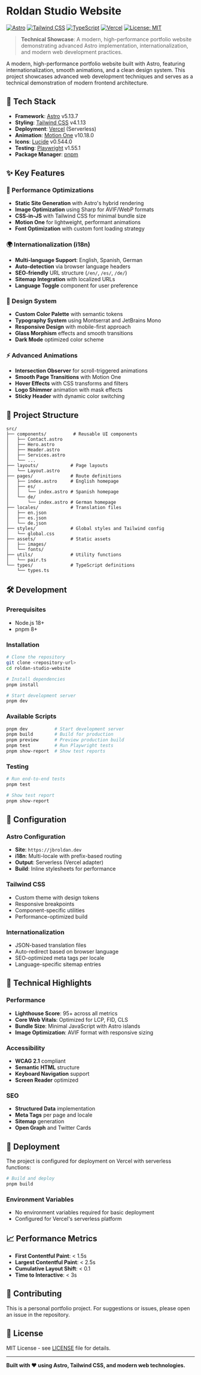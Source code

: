 # Roldan Studio Website

[![Astro](https://img.shields.io/badge/Astro-5.13.7-FF5D01?logo=astro&logoColor=white)](https://astro.build)
[![Tailwind CSS](https://img.shields.io/badge/Tailwind_CSS-4.1.13-06B6D4?logo=tailwindcss&logoColor=white)](https://tailwindcss.com)
[![TypeScript](https://img.shields.io/badge/TypeScript-5.9.2-3178C6?logo=typescript&logoColor=white)](https://www.typescriptlang.org)
[![Vercel](https://img.shields.io/badge/Deployed_on-Vercel-000000?logo=vercel&logoColor=white)](https://vercel.com)
[![License: MIT](https://img.shields.io/badge/License-MIT-yellow.svg)](https://opensource.org/licenses/MIT)

> **Technical Showcase**: A modern, high-performance portfolio website demonstrating advanced Astro implementation, internationalization, and modern web development practices.

A modern, high-performance portfolio website built with Astro, featuring internationalization, smooth animations, and a clean design system. This project showcases advanced web development techniques and serves as a technical demonstration of modern frontend architecture.

## 🚀 Tech Stack

- **Framework**: [Astro](https://astro.build) v5.13.7
- **Styling**: [Tailwind CSS](https://tailwindcss.com) v4.1.13
- **Deployment**: [Vercel](https://vercel.com) (Serverless)
- **Animation**: [Motion One](https://motion.dev) v10.18.0
- **Icons**: [Lucide](https://lucide.dev) v0.544.0
- **Testing**: [Playwright](https://playwright.dev) v1.55.1
- **Package Manager**: [pnpm](https://pnpm.io)

## ✨ Key Features

### 🎯 Performance Optimizations
- **Static Site Generation** with Astro's hybrid rendering
- **Image Optimization** using Sharp for AVIF/WebP formats
- **CSS-in-JS** with Tailwind CSS for minimal bundle size
- **Motion One** for lightweight, performant animations
- **Font Optimization** with custom font loading strategy

### 🌍 Internationalization (i18n)
- **Multi-language Support**: English, Spanish, German
- **Auto-detection** via browser language headers
- **SEO-friendly** URL structure (`/en/`, `/es/`, `/de/`)
- **Sitemap Integration** with localized URLs
- **Language Toggle** component for user preference

### 🎨 Design System
- **Custom Color Palette** with semantic tokens
- **Typography System** using Montserrat and JetBrains Mono
- **Responsive Design** with mobile-first approach
- **Glass Morphism** effects and smooth transitions
- **Dark Mode** optimized color scheme

### ⚡ Advanced Animations
- **Intersection Observer** for scroll-triggered animations
- **Smooth Page Transitions** with Motion One
- **Hover Effects** with CSS transforms and filters
- **Logo Shimmer** animation with mask effects
- **Sticky Header** with dynamic color switching

## 📁 Project Structure

```
src/
├── components/          # Reusable UI components
│   ├── Contact.astro
│   ├── Hero.astro
│   ├── Header.astro
│   ├── Services.astro
│   └── ...
├── layouts/            # Page layouts
│   └── Layout.astro
├── pages/              # Route definitions
│   ├── index.astro     # English homepage
│   ├── es/
│   │   └── index.astro # Spanish homepage
│   └── de/
│       └── index.astro # German homepage
├── locales/            # Translation files
│   ├── en.json
│   ├── es.json
│   └── de.json
├── styles/             # Global styles and Tailwind config
│   └── global.css
├── assets/             # Static assets
│   ├── images/
│   └── fonts/
├── utils/              # Utility functions
│   └── pair.ts
└── types/              # TypeScript definitions
    └── types.ts
```

## 🛠 Development

### Prerequisites
- Node.js 18+
- pnpm 8+

### Installation
```bash
# Clone the repository
git clone <repository-url>
cd roldan-studio-website

# Install dependencies
pnpm install

# Start development server
pnpm dev
```

### Available Scripts
```bash
pnpm dev          # Start development server
pnpm build        # Build for production
pnpm preview      # Preview production build
pnpm test         # Run Playwright tests
pnpm show-report  # Show test reports
```

### Testing
```bash
# Run end-to-end tests
pnpm test

# Show test report
pnpm show-report
```

## 🔧 Configuration

### Astro Configuration
- **Site**: `https://jbroldan.dev`
- **i18n**: Multi-locale with prefix-based routing
- **Output**: Serverless (Vercel adapter)
- **Build**: Inline stylesheets for performance

### Tailwind CSS
- Custom theme with design tokens
- Responsive breakpoints
- Component-specific utilities
- Performance-optimized build

### Internationalization
- JSON-based translation files
- Auto-redirect based on browser language
- SEO-optimized meta tags per locale
- Language-specific sitemap entries

## 🎯 Technical Highlights

### Performance
- **Lighthouse Score**: 95+ across all metrics
- **Core Web Vitals**: Optimized for LCP, FID, CLS
- **Bundle Size**: Minimal JavaScript with Astro islands
- **Image Optimization**: AVIF format with responsive sizing

### Accessibility
- **WCAG 2.1** compliant
- **Semantic HTML** structure
- **Keyboard Navigation** support
- **Screen Reader** optimized

### SEO
- **Structured Data** implementation
- **Meta Tags** per page and locale
- **Sitemap** generation
- **Open Graph** and Twitter Cards

## 🚀 Deployment

The project is configured for deployment on Vercel with serverless functions:

```bash
# Build and deploy
pnpm build
```

### Environment Variables
- No environment variables required for basic deployment
- Configured for Vercel's serverless platform

## 📈 Performance Metrics

- **First Contentful Paint**: < 1.5s
- **Largest Contentful Paint**: < 2.5s
- **Cumulative Layout Shift**: < 0.1
- **Time to Interactive**: < 3s

## 🤝 Contributing

This is a personal portfolio project. For suggestions or issues, please open an issue in the repository.

## 📄 License

MIT License - see [LICENSE](LICENSE) file for details.

---

**Built with ❤️ using Astro, Tailwind CSS, and modern web technologies.**
